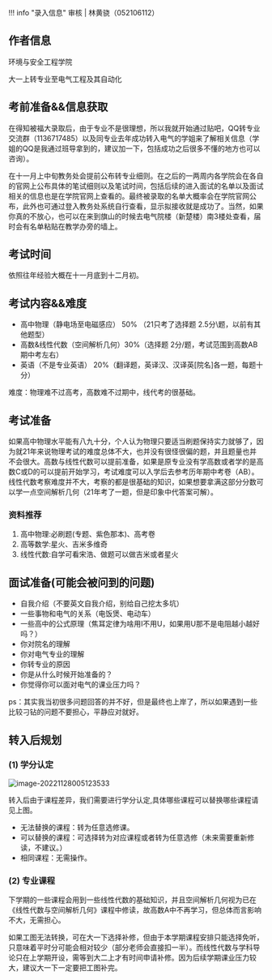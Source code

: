 !!! info "录入信息"
    审核 | 林黄骁（052106112）
## 作者信息

环境与安全工程学院

大一上转专业至电气工程及其自动化

## 考前准备&&信息获取

在得知被福大录取后，由于专业不是很理想，所以我就开始通过贴吧，QQ转专业交流群（1136717485）以及同专业去年成功转入电气的学姐来了解相关信息（学姐的QQ是我通过班导拿到的，建议加一下，包括成功之后很多不懂的地方也可以咨询）。

在十一月上中旬教务处会提前公布转专业细则。在之后的一两周内各学院会在各自的官网上公布具体的笔试细则以及笔试时间，包括后续的进入面试的名单以及面试相关的信息也是在学院官网上查看的。最终被录取的名单大概率会在学院官网公布，此外也可通过登入教务处系统自行查看，显示拟接收就是成功了。当然，如果你真的不放心，也可以在来到旗山的时候去电气院楼（新楚楼）南3楼处查看，届时会有名单粘贴在教学办旁的墙上。

## 考试时间

依照往年经验大概在十一月底到十二月初。

## 考试内容&&难度

- 高中物理（静电场至电磁感应） 50% （21只考了选择题 2.5分\题，以前有其他题型）
- 高数&线性代数（空间解析几何）30%（选择题 2分/题，考试范围到高数AB期中考左右）
- 英语（不是专业英语）      20%（翻译题，英译汉、汉译英[院名]各一题，每题十分）

难度：物理难不过高考，高数难不过期中，线代考的很基础。

## 考试准备

如果高中物理水平能有八九十分，个人认为物理只要适当刷题保持实力就够了，因为就21年来说物理考试的难度总体不大，也并没有很怪很偏的题，并且题量也并不会很大。高数与线性代数可以提前准备，如果是原专业没有学高数或者学的是高数C或D的可以提前开始学习，考试难度可以入学后去参考历年期中考卷（AB）。线性代数考察难度并不大，考察的都是很基础的知识，如果想要拿满这部分分数可以学一点空间解析几何（21年考了一题，但是印象中代答案可解）。

### 资料推荐

1. 高中物理:必刷题(专题、紫色那本)、高考卷
2. 高等数学:星火、吉米多维奇
3. 线性代数:自学可看宋浩、做题可以做吉米或者星火

## 面试准备(可能会被问到的问题)

- 自我介绍（不要英文自我介绍，别给自己挖太多坑）
- 一些事物和电气的关系（电饭煲、电动车）
- 一些高中的公式原理（焦耳定律为啥用I不用U，如果用U那不是电阻越小越好吗？）
- 你对院名的理解
- 你对电气专业的理解
- 你转专业的原因
- 你是从什么时候开始准备的？
- 你觉得你可以面对电气的课业压力吗？

ps：其实我当初很多问题回答的并不好，但是最终也上岸了，所以如果遇到一些比较刁钻的问题不要担心，平静应对就好。

## 转入后规划

### (1) 学分认定

![image-20221128005123533](http://img.w2fzu.com/fzu-run/202211280051563.png)

转入后由于课程差异，我们需要进行学分认定,具体哪些课程可以替换哪些课程请见上图。

- 无法替换的课程：转为任意选修课。
- 可以替换的课程：可选择转为对应课程或者转为任意选修（未来需要重新修读，不建议。）
- 相同课程：无需操作。

### (2) 专业课程

下学期的一些课程会用到一些线性代数的基础知识，并且空间解析几何视为已在《线性代数与空间解析几何》课程中修读，故高数A中不再学习，但总体而言影响不大，无需担心。

如果工图无法转换，可在大一下选择补修，但由于本学期课程安排只能选择免听，只意味着平时分可能会相对较少（部分老师会直接扣一半）。而线性代数与学科导论只在上学期开设，需等到大二上才有时间申请补修。因为后续学期课业压力较大，建议大一下一定要把工图补完。